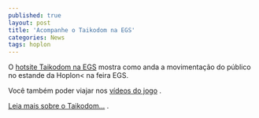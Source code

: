 ```yaml
---
published: true
layout: post
title: 'Acompanhe o Taikodom na EGS'
categories: News
tags: hoplon
---
```

O <a href="http://www.taikodom.com.br/hot_egs/index.jsp?pg=dia2/home" target="_blank">hotsite Taikodom na EGS</a>
 mostra como anda a movimentação do público no estande da Hoplon< na feira EGS.

Você também poder viajar nos <a href="http://www.taikodom.com.br/index.jsp?pg=gal_videos" target="_blank">vídeos do jogo</a>
.

<a href="{{ site.baseurl }}/tags/taikodom/">Leia mais sobre o Taikodom...</a>
.
